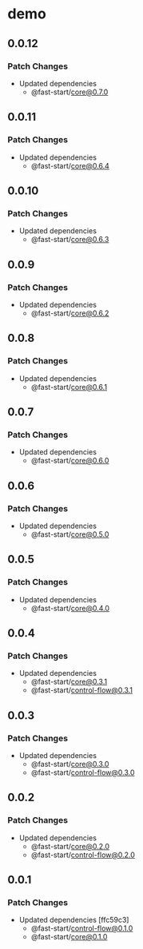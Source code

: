 # demo

## 0.0.12

### Patch Changes

-   Updated dependencies
    -   @fast-start/core@0.7.0

## 0.0.11

### Patch Changes

-   Updated dependencies
    -   @fast-start/core@0.6.4

## 0.0.10

### Patch Changes

-   Updated dependencies
    -   @fast-start/core@0.6.3

## 0.0.9

### Patch Changes

-   Updated dependencies
    -   @fast-start/core@0.6.2

## 0.0.8

### Patch Changes

-   Updated dependencies
    -   @fast-start/core@0.6.1

## 0.0.7

### Patch Changes

-   Updated dependencies
    -   @fast-start/core@0.6.0

## 0.0.6

### Patch Changes

-   Updated dependencies
    -   @fast-start/core@0.5.0

## 0.0.5

### Patch Changes

-   Updated dependencies
    -   @fast-start/core@0.4.0

## 0.0.4

### Patch Changes

-   Updated dependencies
    -   @fast-start/core@0.3.1
    -   @fast-start/control-flow@0.3.1

## 0.0.3

### Patch Changes

-   Updated dependencies
    -   @fast-start/core@0.3.0
    -   @fast-start/control-flow@0.3.0

## 0.0.2

### Patch Changes

-   Updated dependencies
    -   @fast-start/core@0.2.0
    -   @fast-start/control-flow@0.2.0

## 0.0.1

### Patch Changes

-   Updated dependencies [ffc59c3]
    -   @fast-start/control-flow@0.1.0
    -   @fast-start/core@0.1.0
